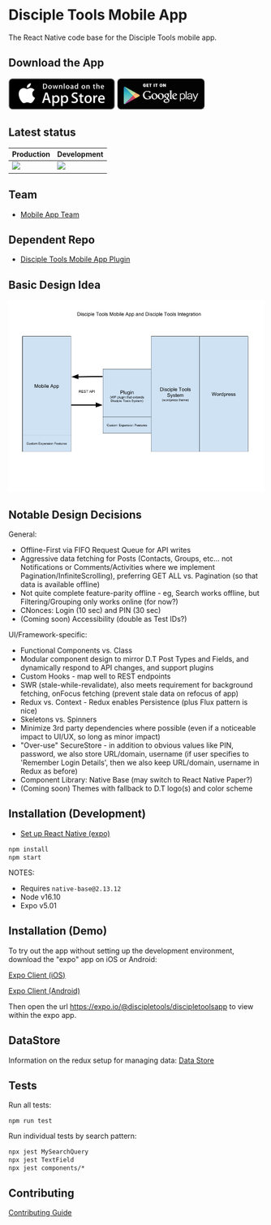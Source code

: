 # Disciple Tools Mobile App

The React Native code base for the Disciple Tools mobile app.

## Download the App

[![AppStore][appstore-image]][appstore-url]
[![PlayStore][playstore-image]][playstore-url]

## Latest status

| Production                                                                                                                                                        | Development                                                                                                                                                                          |
| ----------------------------------------------------------------------------------------------------------------------------------------------------------------- | ------------------------------------------------------------------------------------------------------------------------------------------------------------------------------------ |
| [![](https://github.com/DiscipleTools/disciple-tools-mobile-app/workflows/CI%2FCD/badge.svg)](https://github.com/DiscipleTools/disciple-tools-mobile-app/actions) | [![](https://github.com/DiscipleTools/disciple-tools-mobile-app/workflows/CI%2FCD/badge.svg?branch=development)](https://github.com/DiscipleTools/disciple-tools-mobile-app/actions) |

## Team

- [Mobile App Team](https://github.com/orgs/DiscipleTools/teams/mobile-app-lead-team)

## Dependent Repo

- [Disciple Tools Mobile App Plugin](https://github.com/DiscipleTools/disciple-tools-mobile-app-plugin)

## Basic Design Idea

![Basic Design Idea](https://github.com/DiscipleTools/disciple-tools-mobile-app-plugin/raw/master/mobile-app-design.png)

## Notable Design Decisions

General:

- Offline-First via FIFO Request Queue for API writes
- Aggressive data fetching for Posts (Contacts, Groups, etc... not Notifications or Comments/Activities where we implement Pagination/InfiniteScrolling), preferring GET ALL vs. Pagination (so that data is available offline)
- Not quite complete feature-parity offline - eg, Search works offline, but Filtering/Grouping only works online (for now?)
- CNonces: Login (10 sec) and PIN (30 sec)
- (Coming soon) Accessibility (double as Test IDs?)

UI/Framework-specific:

- Functional Components vs. Class
- Modular component design to mirror D.T Post Types and Fields, and dynamically respond to API changes, and support plugins
- Custom Hooks - map well to REST endpoints 
- SWR (stale-while-revalidate), also meets requirement for background fetching, onFocus fetching (prevent stale data on refocus of app)
- Redux vs. Context - Redux enables Persistence (plus Flux pattern is nice)
- Skeletons vs. Spinners
- Minimize 3rd party dependencies where possible (even if a noticeable impact to UI/UX, so long as minor impact)
- "Over-use" SecureStore - in addition to obvious values like PIN, password, we also store URL/domain, username (if user specifies to 'Remember Login Details', then we also keep URL/domain, username in Redux as before)
- Component Library: Native Base (may switch to React Native Paper?)
- (Coming soon) Themes with fallback to D.T logo(s) and color scheme

## Installation (Development)

- [Set up React Native (expo)](https://facebook.github.io/react-native/docs/getting-started)

```
npm install
npm start
```

NOTES:
- Requires `native-base@2.13.12`
- Node v16.10
- Expo v5.01

## Installation (Demo)

To try out the app without setting up the development environment, download the "expo" app on iOS or Android:

[Expo Client (iOS)](https://itunes.apple.com/us/app/expo-client/id982107779?mt=8)

[Expo Client (Android)](https://play.google.com/store/apps/details?id=host.exp.exponent&hl=en_US)

Then open the url https://expo.io/@discipletools/discipletoolsapp to view within the expo app.

## DataStore

Information on the redux setup for managing data: [Data Store](https://github.com/DiscipleTools/disciple-tools-mobile-app/tree/master/store)

## Tests

Run all tests:

```
npm run test
```

Run individual tests by search pattern:

```
npx jest MySearchQuery
npx jest TextField
npx jest components/*
```

[appstore-image]: https://github.com/DiscipleTools/disciple-tools-mobile-app/blob/development/assets/badges/appstore.png
[playstore-image]: https://github.com/DiscipleTools/disciple-tools-mobile-app/blob/development/assets/badges/playstore.png
[appstore-url]: https://apps.apple.com/us/app/d-t/id1483836867
[playstore-url]: https://play.google.com/store/apps/details?id=tools.disciple.app

## Contributing

[Contributing Guide](https://github.com/DiscipleTools/disciple-tools-mobile-app/blob/development/CONTRIBUTING.md)
